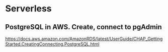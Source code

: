 # Serverless
## PostgreSQL in AWS. Create, connect to pgAdmin
https://docs.aws.amazon.com/AmazonRDS/latest/UserGuide/CHAP_GettingStarted.CreatingConnecting.PostgreSQL.html
